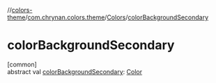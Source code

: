 //[colors-theme](../../../index.md)/[com.chrynan.colors.theme](../index.md)/[Colors](index.md)/[colorBackgroundSecondary](color-background-secondary.md)

# colorBackgroundSecondary

[common]\
abstract val [colorBackgroundSecondary](color-background-secondary.md): [Color](../../../../colors-core/colors-core/com.chrynan.colors/-color/index.md)
